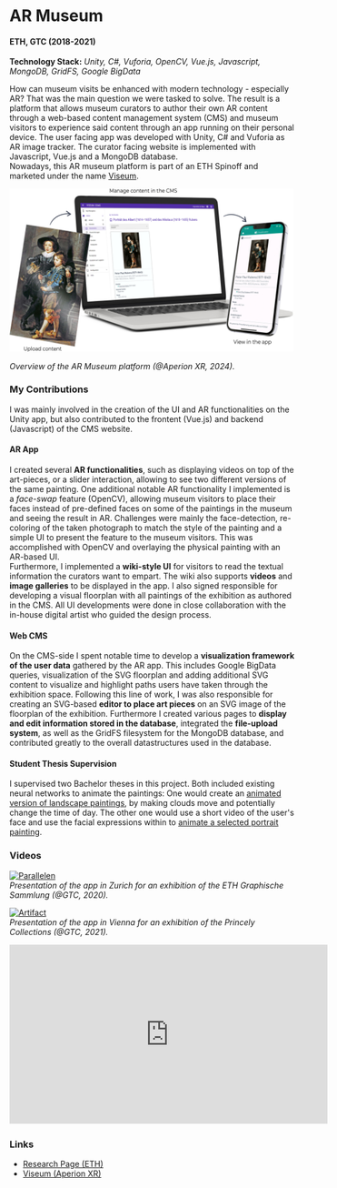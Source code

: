 # AR Museum

#### ETH, GTC (2018-2021)
**Technology Stack:** *Unity, C#, Vuforia, OpenCV, Vue.js, Javascript, MongoDB, GridFS, Google BigData*

How can museum visits be enhanced with modern technology - especially AR? That was the main question we were tasked to solve. The result is a platform that allows museum curators to author their own AR content through a web-based content management system (CMS) and museum visitors to experience said content through an app running on their personal device. The user facing app was developed with Unity, C# and Vuforia as AR image tracker. The curator facing website is implemented with Javascript, Vue.js and a MongoDB database.   
Nowadays, this AR museum platform is part of an ETH Spinoff and marketed under the name [Viseum](https://aperionxr.com).

<img src="img/cms_en.jpg" width="500">  

*Overview of the AR Museum platform (@Aperion XR, 2024).*  


### My Contributions
I was mainly involved in the creation of the UI and AR functionalities on the Unity app, but also contributed to the frontent (Vue.js) and backend (Javascript) of the CMS website.  

#### AR App
I created several **AR functionalities**, such as displaying videos on top of the art-pieces, or a slider interaction, allowing to see two different versions of the same painting. One additional notable AR functionality I implemented is a *face-swap* feature (OpenCV), allowing museum visitors to place their faces instead of pre-defined faces on some of the paintings in the museum and seeing the result in AR. Challenges were mainly the face-detection, re-coloring of the taken photograph to match the style of the painting and a simple UI to present the feature to the museum visitors. This was accomplished with OpenCV and overlaying the physical painting with an AR-based UI.  
Furthermore, I implemented a **wiki-style UI** for visitors to read the textual information the curators want to empart. The wiki also supports **videos** and **image galleries** to be displayed in the app. I also signed responsible for developing a visual floorplan with all paintings of the exhibition as authored in the CMS. 
All UI developments were done in close collaboration with the in-house digital artist who guided the design process.  

#### Web CMS
On the CMS-side I spent notable time to develop a **visualization framework of the user data** gathered by the AR app. This includes Google BigData queries, visualization of the SVG floorplan and adding additional SVG content to visualize and highlight paths users have taken through the exhibition space. Following this line of work, I was also responsible for creating an SVG-based **editor to place art pieces** on an SVG image of the floorplan of the exhibition. 
Furthermore I created various pages to **display and edit information stored in the database**, integrated the **file-upload system**, as well as the GridFS filesystem for the MongoDB database, and contributed greatly to the overall datastructures used in the database.  

#### Student Thesis Supervision
I supervised two Bachelor theses in this project. Both included existing neural networks to animate the paintings: One would create an [animated version of landscape paintings](https://gtc.inf.ethz.ch/research/student-projects/animated-paintings.html), by making clouds move and potentially change the time of day. The other one would use a short video of the user's face and use the facial expressions within to [animate a selected portrait painting](https://gtc.inf.ethz.ch/research/student-projects/facial-expression-transfer-ar.html). 

### Videos
[![Parallelen](https://img.youtube.com/vi/3NR8IrEAsyI/0.jpg)](https://www.youtube.com/watch?v=3NR8IrEAsyI)  
*Presentation of the app in Zurich for an exhibition of the ETH Graphische Sammlung (@GTC, 2020).*

[![Artifact](https://img.youtube.com/vi/sa1C9v-zqLg/0.jpg)](https://www.youtube.com/watch?v=sa1C9v-zqLg)  
*Presentation of the app in Vienna for an exhibition of the Princely Collections (@GTC, 2021).*

<iframe width="560" height="315" src="https://www.youtube.com/watch?v=3NR8IrEAsyI" frameborder="0" allow="accelerometer; autoplay; clipboard-write; encrypted-media; gyroscope; picture-in-picture" allowfullscreen></iframe>

### Links
- [Research Page (ETH)](https://gtc.inf.ethz.ch/research/augmented-and-virtual-reality-research/behind-the-art.html)
- [Viseum (Aperion XR)](https://aperionxr.com/)